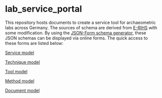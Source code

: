 # lab_service_portal
 This repository hosts documents to create a service tool for archaeometric labs across Germany. The sources of schema are derived from [E-RIHS](https://github.com/E-RIHS/hs-interoperability/tree/main/Shared%20Models) with some modification.
By using the [JSON-Form schema generator](https://github.com/KIKIRPA/form-generator), these JSON schemas can be displayed via online forms. The quick access to these forms are listed below: 

[Service model](https://bytes.kikirpa.be/form-generator/index.html?url=https://raw.githubusercontent.com/Garyhsu1982/lab_service_portal/main/service-model-NFDI-v0.1.json)

[Technique model](https://bytes.kikirpa.be/form-generator/index.html?url=https://raw.githubusercontent.com/Garyhsu1982/lab_service_portal/main/technique-model-NFDI-v0.1.json)

[Tool model](https://raw.githubusercontent.com/Garyhsu1982/lab_service_portal/main/tool-model-NFDI-v0.1.json)

[Method model](https://raw.githubusercontent.com/Garyhsu1982/lab_service_portal/main/method-model-NFDI-v0.1.json)

[Document model](https://raw.githubusercontent.com/Garyhsu1982/lab_service_portal/main/document-model-NFDI-v0.1.json)

 
